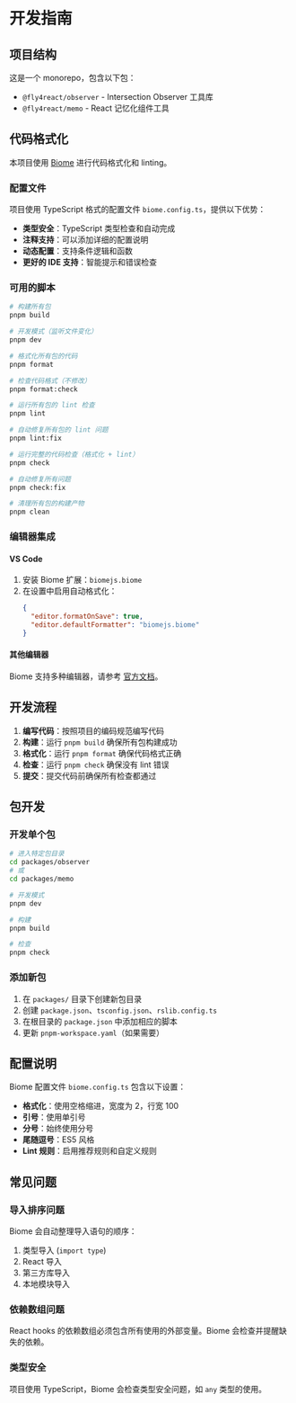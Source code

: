 # 开发指南

## 项目结构

这是一个 monorepo，包含以下包：

- `@fly4react/observer` - Intersection Observer 工具库
- `@fly4react/memo` - React 记忆化组件工具

## 代码格式化

本项目使用 [Biome](https://biomejs.dev/) 进行代码格式化和 linting。

### 配置文件

项目使用 TypeScript 格式的配置文件 `biome.config.ts`，提供以下优势：

- **类型安全**：TypeScript 类型检查和自动完成
- **注释支持**：可以添加详细的配置说明
- **动态配置**：支持条件逻辑和函数
- **更好的 IDE 支持**：智能提示和错误检查

### 可用的脚本

```bash
# 构建所有包
pnpm build

# 开发模式（监听文件变化）
pnpm dev

# 格式化所有包的代码
pnpm format

# 检查代码格式（不修改）
pnpm format:check

# 运行所有包的 lint 检查
pnpm lint

# 自动修复所有包的 lint 问题
pnpm lint:fix

# 运行完整的代码检查（格式化 + lint）
pnpm check

# 自动修复所有问题
pnpm check:fix

# 清理所有包的构建产物
pnpm clean
```

### 编辑器集成

#### VS Code

1. 安装 Biome 扩展：`biomejs.biome`
2. 在设置中启用自动格式化：
   ```json
   {
     "editor.formatOnSave": true,
     "editor.defaultFormatter": "biomejs.biome"
   }
   ```

#### 其他编辑器

Biome 支持多种编辑器，请参考 [官方文档](https://biomejs.dev/guides/getting-started/)。

## 开发流程

1. **编写代码**：按照项目的编码规范编写代码
2. **构建**：运行 `pnpm build` 确保所有包构建成功
3. **格式化**：运行 `pnpm format` 确保代码格式正确
4. **检查**：运行 `pnpm check` 确保没有 lint 错误
5. **提交**：提交代码前确保所有检查都通过

## 包开发

### 开发单个包

```bash
# 进入特定包目录
cd packages/observer
# 或
cd packages/memo

# 开发模式
pnpm dev

# 构建
pnpm build

# 检查
pnpm check
```

### 添加新包

1. 在 `packages/` 目录下创建新包目录
2. 创建 `package.json`、`tsconfig.json`、`rslib.config.ts`
3. 在根目录的 `package.json` 中添加相应的脚本
4. 更新 `pnpm-workspace.yaml`（如果需要）

## 配置说明

Biome 配置文件 `biome.config.ts` 包含以下设置：

- **格式化**：使用空格缩进，宽度为 2，行宽 100
- **引号**：使用单引号
- **分号**：始终使用分号
- **尾随逗号**：ES5 风格
- **Lint 规则**：启用推荐规则和自定义规则

## 常见问题

### 导入排序问题

Biome 会自动整理导入语句的顺序：
1. 类型导入 (`import type`)
2. React 导入
3. 第三方库导入
4. 本地模块导入

### 依赖数组问题

React hooks 的依赖数组必须包含所有使用的外部变量。Biome 会检查并提醒缺失的依赖。

### 类型安全

项目使用 TypeScript，Biome 会检查类型安全问题，如 `any` 类型的使用。
